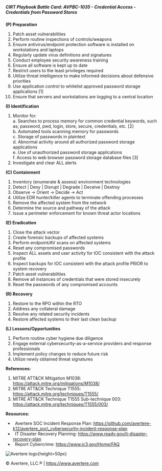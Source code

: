 ##### CIRT Playbook Battle Card: **AVPBC-1035 - Credential Access - Credentials from Password Stores**

**(P) Preparation**

1.  Patch asset vulnerabilities
2.  Perform routine inspections of controls/weapons
3.  Ensure antivirus/endpoint protection software is installed on workstations and laptops
4.  Regularly update virus definitions and signatures
5.  Conduct employee security awareness training
6.  Ensure all software is kept up to date
7.  Restrict users to the least privileges required
8.  Utilize threat intelligence to make informed decisions about defensive priorities
9.  Use application control to whitelist approved password storage applications \[1\]
10.  Ensure that servers and workstations are logging to a central location

**(I) Identification**

1.  Monitor for:  
    a. Searches to process memory for common credential keywords, such as; password, pwd, login, store, secure, credentials, etc. \[2\]  
    b. Automated tools scanning memory for passwords  
    c. Storage of passwords in plaintext  
    d. Abnormal activity around all authorized password storage applications  
    e. Use of unauthorized password storage applications  
    f. Access to web browser password storage database files \[3\]
2.  Investigate and clear ALL alerts

**(C) Containment**

1.  Inventory (enumerate & assess) environment technologies
2.  Detect | Deny | Disrupt | Degrade | Deceive | Destroy
3.  Observe -> Orient -> Decide -> Act
4.  Utilize EDR hunter/killer agents to terminate offending processes
5.  Remove the affected system from the network
6.  Determine the source and pathway of the attack
7.  Issue a perimeter enforcement for known threat actor locations

**(E) Eradication**

1.  Close the attack vector
2.  Create forensic backups of affected systems
3.  Perform endpoint/AV scans on affected systems
4.  Reset any compromised passwords
5.  Inspect ALL assets and user activity for IOC consistent with the attack profile
6.  Inspect backups for IOC consistent with the attack profile PRIOR to system recovery
7.  Patch asset vulnerabilities
8.  Remove all instances of credentials that were stored insecurely
9.  Reset the passwords of any compromised accounts

**(R) Recovery**

1.  Restore to the RPO within the RTO
2.  Address any collateral damage
3.  Resolve any related security incidents
4.  Restore affected systems to their last clean backup

**(L) Lessons/Opportunities**

1.  Perform routine cyber hygiene due diligence
2.  Engage external cybersecurity-as-a-service providers and response professionals
3.  Implement policy changes to reduce future risk
4.  Utilize newly obtained threat signatures

**References:**

1.  MITRE ATT&CK Mitigation M1038: https://attack.mitre.org/mitigations/M1038/
2.  MITRE ATT&CK Technique T1555: https://attack.mitre.org/techniques/T1555/
3.  MITRE ATT&CK Technique T1555 Sub-technique 003: https://attack.mitre.org/techniques/T1555/003/

**Resources:**

*    Avertere SOC Incident Response Plan: https://github.com/avertere-k12/avertere_soc\_cybersecurity-incident-response-plan
*    IT Disaster Recovery Planning: https://www.ready.gov/it-disaster-recovery-plan
*    Report Cybercrime: https://www.ic3.gov/Home/FAQ

![Avertere logo](https://example.com/averttere-logo.jpg){height=50px}

  
© Avertere, LLC.® | https://www.avertere.com
